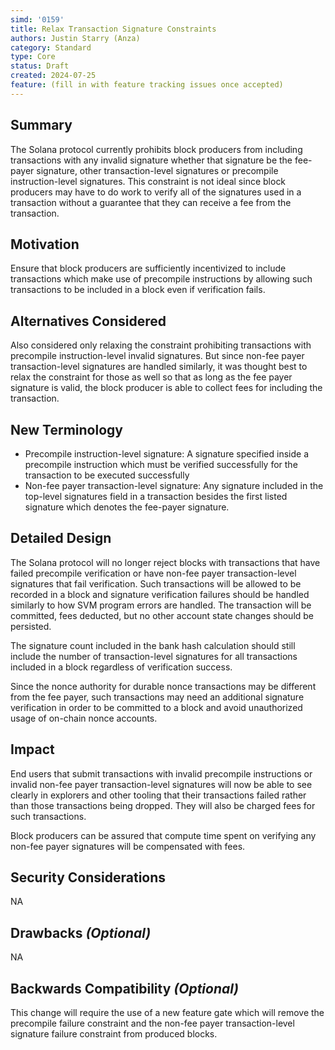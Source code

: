 ```yaml
---
simd: '0159'
title: Relax Transaction Signature Constraints
authors: Justin Starry (Anza)
category: Standard
type: Core
status: Draft
created: 2024-07-25
feature: (fill in with feature tracking issues once accepted)
---
```


## Summary

The Solana protocol currently prohibits block producers from including
transactions with any invalid signature whether that signature be the fee-payer
signature, other transaction-level signatures or precompile instruction-level
signatures. This constraint is not ideal since block producers may have to do
work to verify all of the signatures used in a transaction without a guarantee
that they can receive a fee from the transaction.

## Motivation

Ensure that block producers are sufficiently incentivized to include transactions
which make use of precompile instructions by allowing such transactions to be
included in a block even if verification fails.

## Alternatives Considered

Also considered only relaxing the constraint prohibiting transactions with
precompile instruction-level invalid signatures. But since non-fee payer
transaction-level signatures are handled similarly, it was thought best to relax
the constraint for those as well so that as long as the fee payer signature is
valid, the block producer is able to collect fees for including the transaction.

## New Terminology

- Precompile instruction-level signature: 
    A signature specified inside a precompile instruction which must be verified
    successfully for the transaction to be executed successfully
- Non-fee payer transaction-level signature:
    Any signature included in the top-level signatures field in a transaction
    besides the first listed signature which denotes the fee-payer signature.

## Detailed Design

The Solana protocol will no longer reject blocks with transactions that have
failed precompile verification or have non-fee payer transaction-level
signatures that fail verification.  Such transactions will be allowed to be
recorded in a block and signature verification failures should be handled
similarly to how SVM program errors are handled. The transaction will be
committed, fees deducted, but no other account state changes should be
persisted.

The signature count included in the bank hash calculation should still include
the number of transaction-level signatures for all transactions included in a
block regardless of verification success.

Since the nonce authority for durable nonce transactions may be different from
the fee payer, such transactions may need an additional signature verification
in order to be committed to a block and avoid unauthorized usage of on-chain
nonce accounts. 

## Impact

End users that submit transactions with invalid precompile instructions or
invalid non-fee payer transaction-level signatures will now be able to see
clearly in explorers and other tooling that their transactions failed rather
than those transactions being dropped. They will also be charged fees for such
transactions.

Block producers can be assured that compute time spent on verifying any non-fee
payer signatures will be compensated with fees.

## Security Considerations

NA

## Drawbacks *(Optional)*

NA

## Backwards Compatibility *(Optional)*

This change will require the use of a new feature gate which will remove the
precompile failure constraint and the non-fee payer transaction-level signature
failure constraint from produced blocks.
